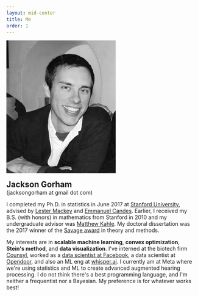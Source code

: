 ```yaml
---
layout: mid-center
title: Me
order: 1
---
```


<div class="anchordiv">
  <div class="biocontainer">
    <div class="profile">
      <img src="/assets/img/profile.jpg" />
    </div>
    <div class="bio">
      <p>
        <b style="font-size:1.3rem;">Jackson Gorham</b> <br/>(jacksongorham at gmail dot com)
      </p>
      <p>
I completed my Ph.D. in statistics in June 2017 at <a
href="https://statistics.stanford.edu/">Stanford University</a>, advised by
<a href="http://web.stanford.edu/~lmackey/">Lester Mackey</a> and <a
href="http://statweb.stanford.edu/~candes/"> Emmanuel Candes</a>. Earlier, I
received my B.S. (with honors) in mathematics from Stanford in 2010 and my
undergraduate advisor was <a href="http://www.matthewkahle.org/">Matthew
Kahle</a>.  My doctoral dissertation was the 2017 winner of the <a
href="https://bayesian.org/project/savage-award/">Savage award</a> in theory
and methods.
      </p>
      <p>
My interests are in <b>scalable machine learning</b>, <b>convex
optimization</b>, <b>Stein's method</b>, and <b>data visualization</b>. I've
interned at the biotech firm <a href="https://www.counsyl.com/">Counsyl</a>, worked as a <a
href="https://research.facebook.com/datascience/">data scientist at
Facebook</a>, a data scientist at <a href="https://www.opendoor.com/">Opendoor</a>, and also an ML eng at
<a href="https://whisper.ai/">whisper.ai</a>. I currently am at Meta where we're using statistics and ML to create 
advanced augmented hearing processing. I do not think there's a
best programming language, and I'm neither a frequentist nor a Bayesian. My
preference is for whatever works best!
      </p>
    </div>
  </div>
</div>
